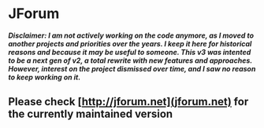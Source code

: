 JForum
============

***Disclaimer: I am not actively working on the code anymore, as I moved to another projects and priorities over the years. I keep it here for historical reasons and because it may be useful to someone. This v3 was intented to be a next gen of v2, a total rewrite with new features and approaches. However, interest on the project dismissed over time, and I saw no reason to keep working on it.***

## Please check [http://jforum.net](jforum.net) for the currently maintained version

